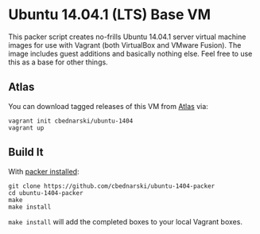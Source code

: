 # Ubuntu 14.04.1 (LTS) Base VM

This packer script creates no-frills Ubuntu 14.04.1 server virtual machine images for use with Vagrant (both VirtualBox and VMware Fusion). The image includes guest additions and basically nothing else. Feel free to use this as a base for other things.

## Atlas

You can download tagged releases of this VM from [Atlas](https://atlas.hashicorp.com/cbednarski/boxes/ubuntu-1404) via:

    vagrant init cbednarski/ubuntu-1404
    vagrant up

## Build It

With [packer installed](http://www.packer.io/intro/getting-started/setup.html):

    git clone https://github.com/cbednarski/ubuntu-1404-packer
    cd ubuntu-1404-packer
    make
    make install

`make install` will add the completed boxes to your local Vagrant boxes.
